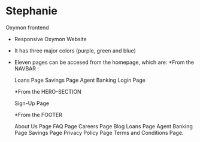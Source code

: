 # Stephanie
Oxymon frontend
* Responsive Oxymon Website
* It has three major colors (purple, green and blue)
* Eleven pages can be accesed from the homepage, which are:
  *From the NAVBAR :
  
  Loans Page
  Savings Page
  Agent Banking
  Login Page
  
  *From the HERO-SECTION
  
  Sign-Up Page
  
  *From the FOOTER
  
  About Us Page
  FAQ Page
  Careers Page
  Blog
  Loans Page
  Agent Banking Page
  Savings Page
  Privacy Policy Page
  Terms and Conditions Page.
